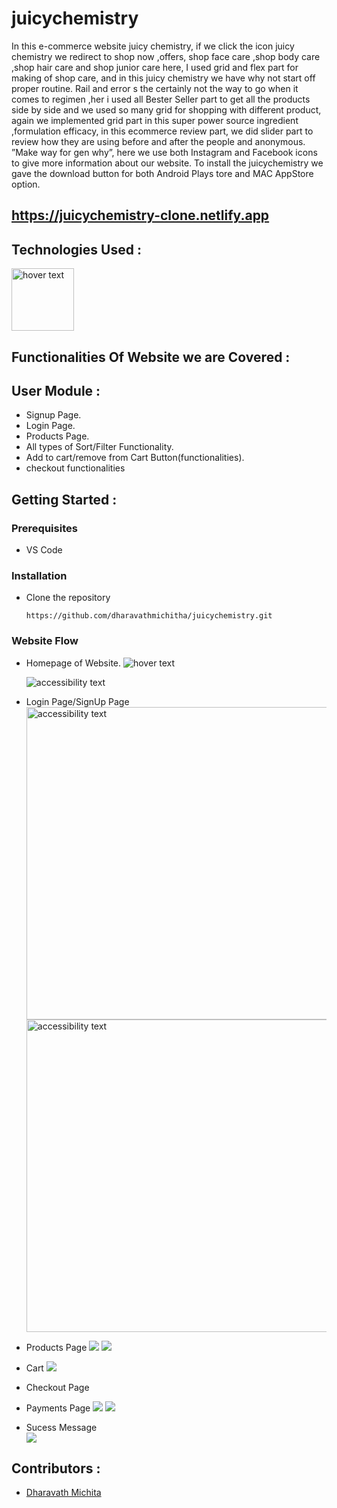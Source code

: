 # juicychemistry
In this e-commerce website juicy chemistry, if we click the icon juicy chemistry we redirect to shop now ,offers, shop face care ,shop body care ,shop hair care and shop junior care here, I used grid and flex part for making of shop care, and in this juicy chemistry we have why not start off proper routine. Rail and error s the certainly not the way to go when it comes to regimen ,her i used all Bester Seller part to get all the products side by side and we used so many grid for shopping with different product, again we implemented grid part in this super power source ingredient ,formulation efficacy, in this ecommerce review part, we did slider part to review how they are using before and after the people and anonymous. ”Make way for gen why”, here we use both Instagram and Facebook icons to give more information about our website. To install the juicychemistry we gave the download button for both Android Plays tore and MAC AppStore option.

## https://juicychemistry-clone.netlify.app


## Technologies Used :
<img src="https://p92.com/binaries/content/gallery/p92website/technologies/htmlcssjs-details.png"  title="hover text" height="100px">



## Functionalities Of Website we are Covered :
## User Module :
* Signup Page.
* Login Page.
* Products Page.
* All types of Sort/Filter Functionality.
* Add to cart/remove from Cart Button(functionalities).
* checkout functionalities


## Getting Started :


### Prerequisites 
* VS Code


### Installation 
* Clone the repository
    ``` 
    https://github.com/dharavathmichitha/juicychemistry.git
    ```
### Website Flow
* Homepage of Website.
  <img src="https://nimble-semolina-5a22cf.netlify.app/jucyimages/Screenshot%20(15).png"  title="hover text">

  <img src="https://nimble-semolina-5a22cf.netlify.app/jucyimages/Screenshot%20(28).png" alt="accessibility text">
* Login Page/SignUp Page
  <img src="https://nimble-semolina-5a22cf.netlify.app/jucyimages/Screenshot%20(17).png" alt="accessibility text" width="500px">
  <img src="https://nimble-semolina-5a22cf.netlify.app/jucyimages/Screenshot%20(18).png" alt="accessibility text" width="500px">
    <!-- login gif -->
* Products Page
  <img src="https://nimble-semolina-5a22cf.netlify.app/jucyimages/Screenshot%20(19).png.png">
  <img src="https://nimble-semolina-5a22cf.netlify.app/jucyimages/Screenshot%20(20).png">

* Cart
  <img src="https://nimble-semolina-5a22cf.netlify.app/jucyimages/Screenshot%20(23).png">
* Checkout Page
* Payments Page
   <img src="https://nimble-semolina-5a22cf.netlify.app/jucyimages/Screenshot%20(25).png.png">
   <img src="https://nimble-semolina-5a22cf.netlify.app/jucyimages/Screenshot%20(26).png">
* Sucess Message  
  <img src="https://nimble-semolina-5a22cf.netlify.app/jucyimages/Screenshot%20(27).png.png">

## Contributors :
* [Dharavath Michita](https://github.com/dharavathmichitha)
